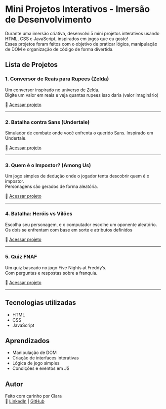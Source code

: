 # Mini Projetos Interativos - Imersão de Desenvolvimento

Durante uma imersão criativa, desenvolvi 5 mini projetos interativos usando HTML, CSS e JavaScript, inspirados em jogos que eu gosto!  
Esses projetos foram feitos com o objetivo de praticar lógica, manipulação de DOM e organização de código de forma divertida.

## Lista de Projetos

### 1. Conversor de Reais para Rupees (Zelda)
Um conversor inspirado no universo de Zelda.  
Digite um valor em reais e veja quantas rupees isso daria (valor imaginário)

🔗 [Acessar projeto](https://codepen.io/vhlnxhyj-the-flexboxer/pen/LEYaoeV)  

---

### 2. Batalha contra Sans (Undertale)
Simulador de combate onde você enfrenta o querido Sans.
Inspirado em Undertale.

🔗 [Acessar projeto](https://codepen.io/vhlnxhyj-the-flexboxer/pen/XJWGLop)  

---

### 3. Quem é o Impostor? (Among Us)
Um jogo simples de dedução onde o jogador tenta descobrir quem é o impostor.  
Personagens são gerados de forma aleatória.

🔗 [Acessar projeto](https://codepen.io/vhlnxhyj-the-flexboxer/pen/LEYvPdp)  

---

### 4. Batalha: Heróis vs Vilões
Escolha seu personagem, e o computador escolhe um oponente aleatório.  
Os dois se enfrentam com base em sorte e atributos definidos

🔗 [Acessar projeto](https://codepen.io/vhlnxhyj-the-flexboxer/pen/RNwOpVd)  

---

### 5. Quiz FNAF
Um quiz baseado no jogo Five Nights at Freddy’s.  
Com perguntas e respostas sobre a franquia.

🔗 [Acessar projeto](https://codepen.io/vhlnxhyj-the-flexboxer/pen/mydgmVV)  

---

## Tecnologias utilizadas

- HTML
- CSS
- JavaScript

## Aprendizados

- Manipulação de DOM
- Criação de interfaces interativas
- Lógica de jogo simples
- Condições e eventos em JS

## Autor

Feito com carinho por Clara  
🔗 [LinkedIn](https://www.linkedin.com/in/clara-freitas-de-oliveira-/) | [GitHub](https://github.com/seu-usuario)

